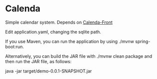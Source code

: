 # Calenda

Simple calendar system. Depends on [Calenda-Front](https://github.com/frankisko/calenda_front)

Edit application.yaml, changing the sqlite path.

If you use Maven, you can run the application by using ./mvnw spring-boot:run.

Alternatively, you can build the JAR file with ./mvnw clean package and then run the JAR file, as follows:

java -jar target/demo-0.0.1-SNAPSHOT.jar

